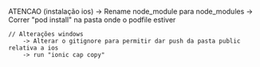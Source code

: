 ATENCAO (instalação ios)
    -> Rename node_module para node_modules
    -> Correr "pod install" na pasta onde o podfile estiver

    // Alterações windows
        -> Alterar o gitignore para permitir dar push da pasta public relativa a ios
        -> run "ionic cap copy"
